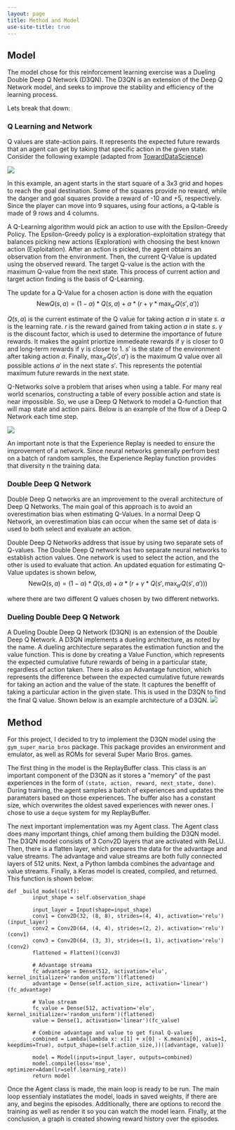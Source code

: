 ```yaml
---
layout: page
title: Method and Model
use-site-title: true
---
```

## Model

The model chose for this reinforcement learning exercise was a Dueling Double Deep Q Network (D3QN). The D3QN is an extension of the Deep Q Network model, and seeks to improve the stability and efficiency of the learning process.

Lets break that down:

### Q Learning and Network

Q values are state-action pairs. It represents the expected future rewards that an agent can get by taking that specific action in the given state. Consider the following example (adapted from <a href="https://towardsdatascience.com/reinforcement-learning-explained-visually-part-4-q-learning-step-by-step-b65efb731d3e">TowardDataScience</a>)

<img src = "https://miro.medium.com/v2/resize:fit:484/format:webp/1*dPUsXxEpd2dmXfZlJSwKDw.png"></img>

In this example, an agent starts in the start square of a 3x3 grid and hopes to reach the goal destination. Some of the squares provide no reward, while the danger and goal squares provide a reward of -10 and +5, respectively. Since the player can move into 9 squares, using four actions, a Q-table is made of 9 rows and 4 columns.

A Q-Learning algorithm would pick an action to use with the Epsilon-Greedy Policy. The Epsilon-Greedy policy is a exploration-exploitation strategy that balances picking new actions (Exploration) with choosing the best known action (Exploitation). After an action is picked, the agent obtains an observation from the environment. Then, the current Q-Value is updated using the observed reward. The target Q-value is the action with the maximum Q-value from the next state. This process of current action and target action finding is the basis of Q-Learning.

The update for a Q-Value for a chosen action is done with the equation
$${\text{New}Q(s,a) = (1-\alpha)* Q(s,a) + \alpha * (r + \gamma * \text{max}_{a'}Q(s',a'))}$$

$Q(s,a)$ is the current estimate of the Q value for taking action $a$ in state $s$. $\alpha$ is the learning rate. $r$ is the reward gained from taking action $a$ in state $s$. $\gamma$ is the discount factor, which is used to determine the importance of future rewards. It makes the againt priortize immedeate rewards if $\gamma$ is closer to 0 and long-term rewards if $\gamma$ is closer to 1. $s'$ is the state of the environment after taking action $a$. Finally, $\text{max}_{a'}Q(s',a')$ is the maximum Q value over all possible actions $a'$ in the next state $s'$. This represents the potential maximum future rewards in the next state.

Q-Networks solve a problem that arises when using a table. For many real world scenarios, constructing a table of every possible action and state is near impossible. So, we use a Deep Q Network to model a Q-function that will map state and action pairs. Below is an example of the flow of a Deep Q Network each time step.

<img src = "https://miro.medium.com/v2/resize:fit:2000/format:webp/1*ibWj_Ym7JWhz551PrHTUkA.png"></img>

An important note is that the Experience Replay is needed to ensure the improvement of a network. Since neural networks generally perfrom best on a batch of random samples, the Experience Replay function provides that diversity n the training data.

### Double Deep Q Network
Double Deep Q networks are an improvement to the overall architecture of Deep Q Networks. The main goal of this approach is to avoid an overestimation bias when estimating Q-Values. In a normal Deep Q Network, an overestimation bias can occur when the same set of data is used to both select and evaluate an action.

Double Deep Q Networks address that issue by using two separate sets of Q-values. The Double Deep Q network has two separate neural networks to establish action values. One network is used to select the action, and the other is used to evaluate that action. An updated equation for estimating Q-Value updates is shown below,
$${\text{New}Q(s,a) = (1-\alpha)* Q(s,a) + \alpha * (r + \gamma * Q(s', \text{max}_{a'}Q(s',a')))}$$

where there are two different Q values chosen by two different networks.

### Dueling Double Deep Q Network

A Dueling Double Deep Q Network (D3QN) is an extension of the Double Deep Q Network. A D3QN implements a dueling architecture, as noted by the name. A dueling architecture separates the estimation function and the value function. This is done by creating a Value Function, which represents the expected cumulative future rewards of being in a particular state, regardless of action taken. There is also an Advantage function, which represents the difference between the expected cumulative future rewards for taking an action and the value of the state. It captures the beneffit of taking a particular action in the given state. This is used in the D3QN to find the final Q value. Shown below is an example architecture of a D3QN.
<a href = "https://towardsdatascience.com/dueling-double-deep-q-learning-using-tensorflow-2-x-7bbbcec06a2a"><img src = "https://miro.medium.com/v2/resize:fit:640/format:webp/1*n8UyR2HxQPudoBbZ6z4MjA.png"></img></a>

## Method

For this project, I decided to try to implement the D3QN model using the `gym_super_mario_bros` package. This package provides an environment and emulator, as well as ROMs for several Super Mario Bros. games. 

The first thing in the model is the ReplayBuffer class. This class is an important component of the D3QN as it stores a "memory" of the past experiences in the form of `(state, action, reward, next_state, done)`. During training, the agent samples a batch of experiences and updates the paramaters based on those experiences. The buffer also has a constant size, which overwrites the oldest saved experiences with newer ones. I chose to use a `deque` system for my ReplayBuffer.

The next important implementation was my Agent class. The Agent class does many important things, chief among them building the D3QN model. The D3QN model consists of 3 Conv2D layers that are activated with ReLU. Then, there is a flatten layer, which prepares the data for the advantage and value streams. The advantage and value streams are both fully connected layers of 512 units. Next, a Python lambda combines the advantage and value streams. Finally, a Keras model is created, compiled, and returned. This function is shown below:

```    
def _build_model(self):
        input_shape = self.observation_shape

        input_layer = Input(shape=input_shape)
        conv1 = Conv2D(32, (8, 8), strides=(4, 4), activation='relu')(input_layer)
        conv2 = Conv2D(64, (4, 4), strides=(2, 2), activation='relu')(conv1)
        conv3 = Conv2D(64, (3, 3), strides=(1, 1), activation='relu')(conv2)
        flattened = Flatten()(conv3)

        # Advantage streama
        fc_advantage = Dense(512, activation='elu', kernel_initializer='random_uniform')(flattened)
        advantage = Dense(self.action_size, activation='linear')(fc_advantage)

        # Value stream
        fc_value = Dense(512, activation='elu', kernel_initializer='random_uniform')(flattened)
        value = Dense(1, activation='linear')(fc_value)

        # Combine advantage and value to get final Q-values
        combined = Lambda(lambda x: x[1] + x[0] - K.mean(x[0], axis=1, keepdims=True), output_shape=(self.action_size,))([advantage, value])

        model = Model(inputs=input_layer, outputs=combined)
        model.compile(loss='mse', optimizer=Adam(lr=self.learning_rate))
        return model
```

Once the Agent class is made, the main loop is ready to be run. The main loop essentialy instatiates the model, loads in saved weights, if there are any, and begins the episodes. Additionally, there are options to record the training as well as render it so you can watch the model learn. Finally, at the conclusion, a graph is created showing reward history over the episodes.